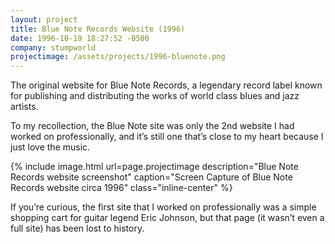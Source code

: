 ```yaml
---
layout: project
title: Blue Note Records Website (1996)
date: 1996-10-19 18:27:52 -0500
company: stumpworld
projectimage: /assets/projects/1996-bluenote.png
---
```


The original website for Blue Note Records, a legendary record label known for publishing and distributing the works of world class blues and jazz artists.

To my recollection, the Blue Note site was only the 2nd website I had worked on professionally, and it’s still one that’s close to my heart because I just love the music.

{% include image.html url=page.projectimage description="Blue Note Records website screenshot" caption="Screen Capture of Blue Note Records website circa 1996" class="inline-center" %}

If you’re curious, the first site that I worked on professionally was a simple shopping cart for guitar legend Eric Johnson, but that page (it wasn’t even a full site) has been lost to history.